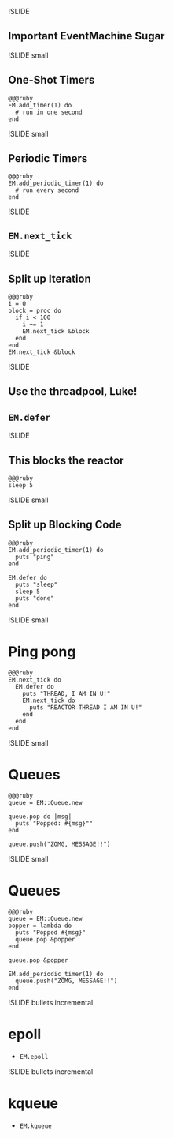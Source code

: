 !SLIDE

## Important EventMachine Sugar ##

!SLIDE small

## One-Shot Timers ##

    @@@ruby
    EM.add_timer(1) do
      # run in one second
    end

!SLIDE small

## Periodic Timers ##

    @@@ruby
    EM.add_periodic_timer(1) do
      # run every second
    end

!SLIDE

## `EM.next_tick` ##

!SLIDE

## Split up Iteration ##

    @@@ruby
    i = 0
    block = proc do
      if i < 100
        i += 1
        EM.next_tick &block
      end
    end
    EM.next_tick &block

!SLIDE

## Use the threadpool, Luke! ##

## `EM.defer` ##

!SLIDE

## This blocks the reactor ##

    @@@ruby
    sleep 5

!SLIDE small

## Split up Blocking Code ##

    @@@ruby
    EM.add_periodic_timer(1) do
      puts "ping"
    end

    EM.defer do
      puts "sleep"
      sleep 5
      puts "done"
    end

!SLIDE small

# Ping pong #

    @@@ruby
    EM.next_tick do
      EM.defer do
        puts "THREAD, I AM IN U!"
        EM.next_tick do
          puts "REACTOR THREAD I AM IN U!"
        end
      end
    end

!SLIDE small

# Queues #

    @@@ruby
    queue = EM::Queue.new

    queue.pop do |msg|
      puts "Popped: #{msg}""
    end

    queue.push("ZOMG, MESSAGE!!")

!SLIDE small

# Queues #

    @@@ruby
    queue = EM::Queue.new
    popper = lambda do 
      puts "Popped #{msg}"
      queue.pop &popper
    end

    queue.pop &popper

    EM.add_periodic_timer(1) do
      queue.push("ZOMG, MESSAGE!!")
    end

!SLIDE bullets incremental

# epoll #

* `EM.epoll`

!SLIDE bullets incremental

# kqueue #

* `EM.kqueue`
